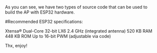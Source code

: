 As you can see, we have two types of source code that can be used to build the AP with ESP32 hardware.

#Recommended ESP32 specifications:

Xtensa® Dual-Core 32-bit LX6
2.4 GHz (integrated antenna)
520 KB RAM
448 KB ROM
Up to 16-bit PWM (adjustable via code)

Thx, enjoy!

